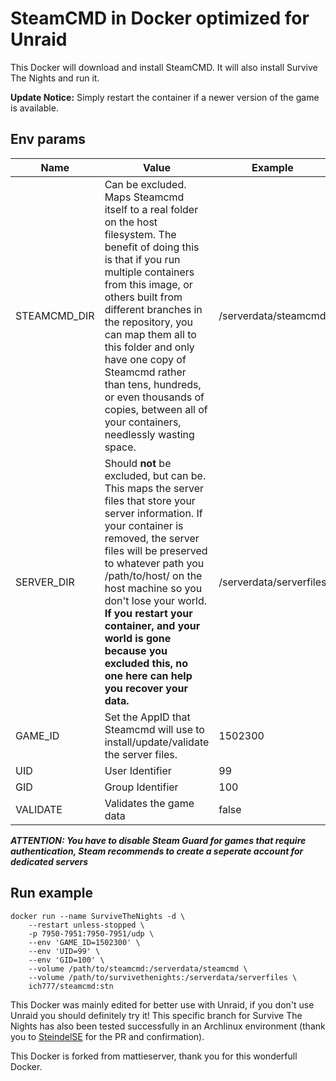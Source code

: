 # SteamCMD in Docker optimized for Unraid
This Docker will download and install SteamCMD. It will also install Survive The Nights and run it.

**Update Notice:** Simply restart the container if a newer version of the game is available.

## Env params
| Name | Value | Example |
| --- | --- | --- |
| STEAMCMD_DIR | Can be excluded. Maps Steamcmd itself to a real folder on the host filesystem. The benefit of doing this is that if you run multiple containers from this image, or others built from different branches in the repository, you can map them all to this folder and only have one copy of Steamcmd rather than tens, hundreds, or even thousands of copies, between all of your containers, needlessly wasting space. | /serverdata/steamcmd |
| SERVER_DIR | Should **not** be excluded, but can be. This maps the server files that store your server information. If your container is removed, the server files will be preserved to whatever path you /path/to/host/ on the host machine so you don't lose your world. **If you restart your container, and your world is gone because you excluded this, no one here can help you recover your data.** | /serverdata/serverfiles |
| GAME_ID | Set the AppID that Steamcmd will use to install/update/validate the server files. | 1502300 |
| UID | User Identifier | 99 |
| GID | Group Identifier | 100 |
| VALIDATE | Validates the game data | false |

***ATTENTION: You have to disable Steam Guard for games that require authentication, Steam recommends to create a seperate account for dedicated servers***

## Run example
```
docker run --name SurviveTheNights -d \
	--restart unless-stopped \
	-p 7950-7951:7950-7951/udp \
	--env 'GAME_ID=1502300' \
	--env 'UID=99' \
	--env 'GID=100' \
	--volume /path/to/steamcmd:/serverdata/steamcmd \
	--volume /path/to/survivethenights:/serverdata/serverfiles \
	ich777/steamcmd:stn
```

This Docker was mainly edited for better use with Unraid, if you don't use Unraid you should definitely try it! This specific branch for Survive The Nights has also been tested successfully in an Archlinux environment (thank you to [SteindelSE](https://github.com/SteindelSE) for the PR and confirmation).

This Docker is forked from mattieserver, thank you for this wonderfull Docker.